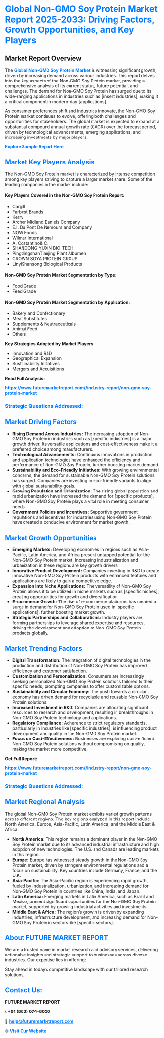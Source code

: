 <h1 style="color: #007BFF;">Global Non-GMO Soy Protein Market Report 2025-2033: Driving Factors, Growth Opportunities, and Key Players</h1>

<section id="overview">
<h2>Market Report Overview</h2>
<p>The <a href="https://www.futuremarketreport.com//industry-report/non-gmo-soy-protein-market" style="color: #007BFF; text-decoration: none;"><strong>Global Non-GMO Soy Protein Market</strong></a> is witnessing significant growth, driven by increasing demand across various industries. This report delves into the key aspects of the Non-GMO Soy Protein market, providing a comprehensive analysis of its current status, future potential, and challenges. The demand for Non-GMO Soy Protein has surged due to its wide-ranging applications in industries such as [insert industries], making it a critical component in modern-day [applications].</p>
<p>As consumer preferences shift and industries innovate, the Non-GMO Soy Protein market continues to evolve, offering both challenges and opportunities for stakeholders. The global market is expected to expand at a substantial compound annual growth rate (CAGR) over the forecast period, driven by technological advancements, emerging applications, and increasing investments by major players.</p>
</section>

<section id="overview">
<p><a href="https://www.futuremarketreport.com//request-sample/reportId=57189" style="color: #007BFF; text-decoration: none;"><strong>Explore Sample Report Here</strong></a></p>
</section>

<section id="key-players">
<h2 style="color: #007BFF;">Market Key Players Analysis</h2>
<p>The Non-GMO Soy Protein market is characterized by intense competition among key players striving to capture a larger market share. Some of the leading companies in the market include:</p>
<h4>Key Players Covered in the Non-GMO Soy Protein Report:</h4>
<ul><li>Cargill</li><li>Farbest Brands</li><li>Kerry</li><li>Archer Midland Daniels Company</li><li>E.I. Du Pont De Nemours and Company</li><li>NOW Foods</li><li>Wilmar International</li><li>A. Costantino&amp; C.</li><li>SHANDONG YUXIN BIO-TECH</li><li>PingdingshanTianjing Plant Albumen</li><li>CROWN SOYA PROTEIN GROUP</li><li>LinyiShansong Biological Products</li></ul>
<h4>Non-GMO Soy Protein Market Segmentation by Type:</h4>
<ul><li>Food Grade</li><li>Feed Grade</li></ul>

<h4>Non-GMO Soy Protein Market Segmentation by Application:</h4>
<ul><li>Bakery and Confectionary</li><li>Meat Substitutes</li><li>Supplements &amp; Neutraceuticals</li><li>Animal Feed</li><li>Others</li></ul>
<p><strong>Key Strategies Adopted by Market Players:</strong></p>
<ul>
<li>Innovation and R&D</li>
<li>Geographical Expansion</li>
<li>Sustainability Initiatives</li>
<li>Mergers and Acquisitions</li>
</ul>
</section>

<section>
<p><strong>Read Full Analysis: </strong></p><a href="https://www.futuremarketreport.com//industry-report/non-gmo-soy-protein-market" style="color: #007BFF; text-decoration: none;"><strong>https://www.futuremarketreport.com//industry-report/non-gmo-soy-protein-market</strong></a>
<h3 style="color: #007BFF;">Strategic Questions Addressed:</h3>
</section>

<section id="driving-factors">
<h2 style="color: #007BFF;">Market Driving Factors</h2>
<ul>
<li><strong>Rising Demand Across Industries:</strong> The increasing adoption of Non-GMO Soy Protein in industries such as [specific industries] is a major growth driver. Its versatile applications and cost-effectiveness make it a preferred choice among manufacturers.</li>
<li><strong>Technological Advancements:</strong> Continuous innovations in production and application technologies have enhanced the efficiency and performance of Non-GMO Soy Protein, further boosting market demand.</li>
<li><strong>Sustainability and Eco-Friendly Initiatives:</strong> With growing environmental concerns, the demand for sustainable Non-GMO Soy Protein solutions has surged. Companies are investing in eco-friendly variants to align with global sustainability goals.</li>
<li><strong>Growing Population and Urbanization:</strong> The rising global population and rapid urbanization have increased the demand for [specific products], where Non-GMO Soy Protein plays a vital role in meeting consumer needs.</li>
<li><strong>Government Policies and Incentives:</strong> Supportive government regulations and incentives for industries using Non-GMO Soy Protein have created a conducive environment for market growth.</li>
</ul>
</section>

<section id="growth-opportunities">
<h2 style="color: #007BFF;">Market Growth Opportunities</h2>
<ul>
<li><strong>Emerging Markets:</strong> Developing economies in regions such as Asia-Pacific, Latin America, and Africa present untapped potential for the Non-GMO Soy Protein market. Increasing industrialization and urbanization in these regions are key growth drivers.</li>
<li><strong>Innovative Product Development:</strong> Companies investing in R&D to create innovative Non-GMO Soy Protein products with enhanced features and applications are likely to gain a competitive edge.</li>
<li><strong>Expansion into Niche Applications:</strong> The versatility of Non-GMO Soy Protein allows it to be utilized in niche markets such as [specific niches], creating opportunities for growth and diversification.</li>
<li><strong>E-commerce Growth:</strong> The rise of e-commerce platforms has created a surge in demand for Non-GMO Soy Protein used in [specific applications], further boosting market growth.</li>
<li><strong>Strategic Partnerships and Collaborations:</strong> Industry players are forming partnerships to leverage shared expertise and resources, driving the development and adoption of Non-GMO Soy Protein products globally.</li>
</ul>
</section>

<section id="trending-factors">
<h2 style="color: #007BFF;">Market Trending Factors</h2>
<ul>
<li><strong>Digital Transformation:</strong> The integration of digital technologies in the production and distribution of Non-GMO Soy Protein has improved efficiency and customer satisfaction.</li>
<li><strong>Customization and Personalization:</strong> Consumers are increasingly seeking personalized Non-GMO Soy Protein solutions tailored to their specific needs, prompting companies to offer customizable options.</li>
<li><strong>Sustainability and Circular Economy:</strong> The push towards a circular economy has driven demand for recyclable and reusable Non-GMO Soy Protein solutions.</li>
<li><strong>Increased Investment in R&D:</strong> Companies are allocating significant resources to research and development, resulting in breakthroughs in Non-GMO Soy Protein technology and applications.</li>
<li><strong>Regulatory Compliance:</strong> Adherence to strict regulatory standards, particularly in industries like [specific industries], is influencing product development and quality in the Non-GMO Soy Protein market.</li>
<li><strong>Focus on Cost-Effectiveness:</strong> Businesses are exploring cost-efficient Non-GMO Soy Protein solutions without compromising on quality, making the market more competitive.</li>
</ul>
</section>

<section>
<p><strong>Get Full Report: </strong></p><a href="https://www.futuremarketreport.com//industry-report/non-gmo-soy-protein-market" style="color: #007BFF; text-decoration: none;"><strong>https://www.futuremarketreport.com//industry-report/non-gmo-soy-protein-market</strong></a>
<h3 style="color: #007BFF;">Strategic Questions Addressed:</h3>
</section>


<section id="regional-analysis">
<h2 style="color: #007BFF;">Market Regional Analysis</h2>
<p>The global Non-GMO Soy Protein market exhibits varied growth patterns across different regions. The key regions analyzed in this report include North America, Europe, Asia-Pacific, Latin America, and the Middle East & Africa:</p>
<ul>
<li><strong>North America:</strong> This region remains a dominant player in the Non-GMO Soy Protein market due to its advanced industrial infrastructure and high adoption of new technologies. The U.S. and Canada are leading markets in this region.</li>
<li><strong>Europe:</strong> Europe has witnessed steady growth in the Non-GMO Soy Protein market, driven by stringent environmental regulations and a focus on sustainability. Key countries include Germany, France, and the U.K.</li>
<li><strong>Asia-Pacific:</strong> The Asia-Pacific region is experiencing rapid growth, fueled by industrialization, urbanization, and increasing demand for Non-GMO Soy Protein in countries like China, India, and Japan.</li>
<li><strong>Latin America:</strong> Emerging markets in Latin America, such as Brazil and Mexico, present significant opportunities for the Non-GMO Soy Protein market, supported by growing industrial activities and investments.</li>
<li><strong>Middle East & Africa:</strong> The region’s growth is driven by expanding industries, infrastructure development, and increasing demand for Non-GMO Soy Protein in sectors like [specific sectors].</li>
</ul>
</section>

<footer>
<h2 style="color: #007BFF;">About FUTURE MARKET REPORT</h2>
<p>We are a trusted name in market research and advisory services, delivering actionable insights and strategic support to businesses across diverse industries. Our expertise lies in offering:</p>

<p>Stay ahead in today’s competitive landscape with our tailored research solutions.</p>

<h2 style="color: #007BFF;">Contact Us:</h2>
<p><strong>FUTURE MARKET REPORT</strong></p>
<p>📞 <strong>+91 (883) 074-8030</strong></p>
<p>📧 <strong><a href="mailto:help@futuremarketreport.com" style="color: #007BFF;">help@futuremarketreport.com</a></strong></p>
<p>🌐 <strong><a href="https://www.futuremarketreport.com/" style="color: #007BFF;">Visit Our Website</a></strong></p>
</footer>